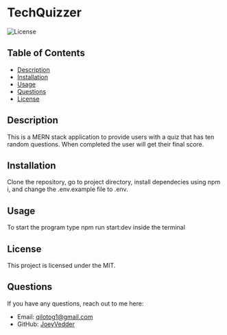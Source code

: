 # TechQuizzer
  
![License](https://img.shields.io/badge/License-MIT-blue.svg)
## Table of Contents

- [Description](#description)
- [Installation](#installation)
- [Usage](#usage)
- [Questions](#questions)
- [License](#license)


## Description
This is a MERN stack application to provide users with a quiz that has ten random questions. When completed the user will get their final score.

## Installation

Clone the repository, go to project directory, install dependecies using npm i, and change the .env.example file to .env.

## Usage

To start the program type npm run start:dev inside the terminal



## License
This project is licensed under the MIT.



## Questions
If you have any questions, reach out to me here:
- Email: qilotog1@gmail.com
- GitHub: [JoeyVedder](https://github.com/JoeyVedder)